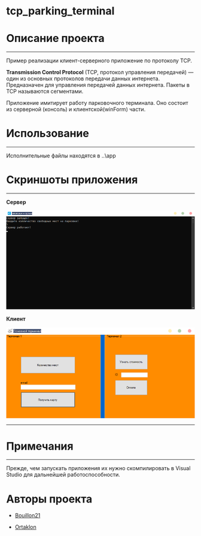 # tcp_parking_terminal

# **Описание проекта**

---

Пример реализации клиент-серверного приложение по протоколу TCP.

**Transmission Control Protocol** (TCP, протокол управления передачей) — один из основных протоколов передачи данных интернета. Предназначен для управления передачей данных интернета. Пакеты в TCP называются сегментами.

Приложение имитирует работу парковочного терминала. Оно состоит из серверной (консоль) и клиентской(winForm) части.

# **Использование**

---

Исполнительные файлы находятся в ..\app 

# **Скриншоты приложения**

---

**Сервер**

<img src="https://github.com/bouillon21/tcp_parking_terminal/blob/main/screen/screen_server.png?raw=true"/>

**Клиент**

<img src="https://github.com/bouillon21/tcp_parking_terminal/blob/main/screen/screen_client.png?raw=true"/>

---
# **Примечания**

---
Прежде, чем запускать приложения их нужно скомпилировать в Visual Studio для дальнейшей работоспособности.

# **Авторы проекта**

- <a href="https://github.com/bouillon21"><p1>Bouillon21</p1></a>

- <a href="https://github.com/Ortaklon"><p1>Ortaklon</p1></a>
